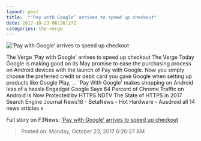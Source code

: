 ```yaml
---
layout: post
title:  "‘Pay with Google’ arrives to speed up checkout"
date: 2017-10-23 06:26:27Z
categories: the-verge
---
```


![‘Pay with Google’ arrives to speed up checkout](https://cdn.vox-cdn.com/thumbor/O-UVTLbbZIHMlRPvJLPJjlXE7Es=/0x91:1000x615/fit-in/1200x630/cdn.vox-cdn.com/uploads/chorus_asset/file/9515527/In_App_OnSidewalk_Fancy_pwG_crop.width_1000.jpg)

The Verge 'Pay with Google' arrives to speed up checkout The Verge Today Google is making good on its May promise to ease the purchasing process on Android devices with the launch of Pay with Google. Now you simply choose the preferred credit or debit card you gave Google when setting up products like Google Play, ... 'Pay With Google' makes shopping on Android less of a hassle Engadget Google Says 64 Percent of Chrome Traffic on Android Is Now Protected by HTTPS NDTV The State of HTTPS in 2017 Search Engine Journal News18 - BetaNews - Hot Hardware - Ausdroid all 14 news articles »


Full story on F3News: [‘Pay with Google’ arrives to speed up checkout](http://www.f3nws.com/n/yxtXUF)

> Posted on: Monday, October 23, 2017 6:26:27 AM
